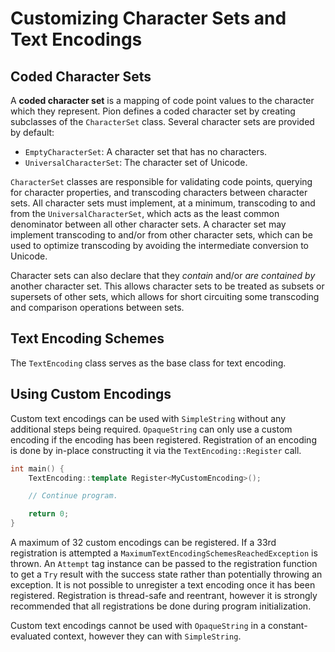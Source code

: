 # Customizing Character Sets and Text Encodings

## Coded Character Sets

A **coded character set** is a mapping of code point values to the character which they represent. Pion defines a coded
character set by creating subclasses of the `CharacterSet` class. Several character sets are provided by default:

* `EmptyCharacterSet`: A character set that has no characters.
* `UniversalCharacterSet`: The character set of Unicode.

`CharacterSet` classes are responsible for validating code points, querying for character properties, and transcoding
characters between character sets. All character sets must implement, at a minimum, transcoding to and from the
`UniversalCharacterSet`, which acts as the least common denominator between all other character sets. A character set
may implement transcoding to and/or from other character sets, which can be used to optimize transcoding by avoiding the
intermediate conversion to Unicode.

Character sets can also declare that they *contain* and/or *are contained by* another character set. This allows
character sets to be treated as subsets or supersets of other sets, which allows for short circuiting some transcoding
and comparison operations between sets.

## Text Encoding Schemes

The `TextEncoding` class serves as the base class for text encoding.

## Using Custom Encodings

Custom text encodings can be used with `SimpleString` without any additional steps being required. `OpaqueString` can
only use a custom encoding if the encoding has been registered. Registration of an encoding is done by in-place
constructing it via the `TextEncoding::Register` call.

```cpp
int main() {
    TextEncoding::template Register<MyCustomEncoding>();

    // Continue program.

    return 0;
}
```

A maximum of 32 custom encodings can be registered. If a 33rd registration is attempted a
`MaximumTextEncodingSchemesReachedException` is thrown. An `Attempt` tag instance can be passed to the registration
function to get a `Try` result with the success state rather than potentially throwing an exception. It is not possible
to unregister a text encoding once it has been registered. Registration is thread-safe and reentrant, however it is
strongly recommended that all registrations be done during program initialization.

Custom text encodings cannot be used with `OpaqueString` in a constant-evaluated context, however they can with
`SimpleString`.
